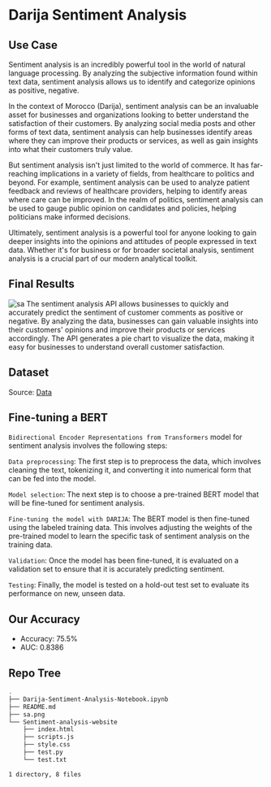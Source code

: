 # Darija Sentiment Analysis
## Use Case
Sentiment analysis is an incredibly powerful tool in the world of natural language processing. By analyzing the subjective information found within text data, sentiment analysis allows us to identify and categorize opinions as positive, negative.

In the context of Morocco (Darija), sentiment analysis can be an invaluable asset for businesses and organizations looking to better understand the satisfaction of their customers. By analyzing social media posts and other forms of text data, sentiment analysis can help businesses identify areas where they can improve their products or services, as well as gain insights into what their customers truly value.

But sentiment analysis isn't just limited to the world of commerce. It has far-reaching implications in a variety of fields, from healthcare to politics and beyond. For example, sentiment analysis can be used to analyze patient feedback and reviews of healthcare providers, helping to identify areas where care can be improved. In the realm of politics, sentiment analysis can be used to gauge public opinion on candidates and policies, helping politicians make informed decisions.

Ultimately, sentiment analysis is a powerful tool for anyone looking to gain deeper insights into the opinions and attitudes of people expressed in text data. Whether it's for business or for broader societal analysis, sentiment analysis is a crucial part of our modern analytical toolkit.

## Final Results
![sa](https://user-images.githubusercontent.com/95311883/236663758-0e5bcb3a-7414-4cbc-8893-9dd0bb3554e7.png)
The sentiment analysis API allows businesses to quickly and accurately predict the sentiment of customer comments as positive or negative. By analyzing the data, businesses can gain valuable insights into their customers' opinions and improve their products or services accordingly. The API generates a pie chart to visualize the data, making it easy for businesses to understand overall customer satisfaction.

## Dataset
Source: [Data](https://github.com/ososs/Arabic-Sentiment-Analysis-corpus/blob/master/MSAC.arff)

## Fine-tuning a BERT
`Bidirectional Encoder Representations from Transformers` model for sentiment analysis involves the following steps:

`Data preprocessing`: The first step is to preprocess the data, which involves cleaning the text, tokenizing it, and converting it into numerical form that can be fed into the model.

`Model selection`: The next step is to choose a pre-trained BERT model that will be fine-tuned for sentiment analysis.

`Fine-tuning the model with DARIJA`: The BERT model is then fine-tuned using the labeled training data. This involves adjusting the weights of the pre-trained model to learn the specific task of sentiment analysis on the training data.

`Validation`: Once the model has been fine-tuned, it is evaluated on a validation set to ensure that it is accurately predicting sentiment.

`Testing`: Finally, the model is tested on a hold-out test set to evaluate its performance on new, unseen data.
## Our Accuracy
- Accuracy: 75.5%
- AUC: 0.8386

## Repo Tree
```bash
.
├── Darija-Sentiment-Analysis-Notebook.ipynb
├── README.md
├── sa.png
└── Sentiment-analysis-website
    ├── index.html
    ├── scripts.js
    ├── style.css
    ├── test.py
    └── test.txt

1 directory, 8 files
```
